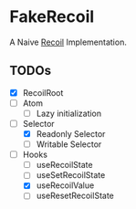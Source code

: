 # FakeRecoil

A Naive [Recoil](https://github.com/facebookexperimental/Recoil) Implementation.

## TODOs

- [x] RecoilRoot
- [ ] Atom
  - [ ] Lazy initialization
- [ ] Selector
  - [x] Readonly Selector
  - [ ] Writable Selector
- [ ] Hooks
  - [ ] useRecoilState
  - [ ] useSetRecoilState
  - [x] useRecoilValue
  - [ ] useResetRecoilState
